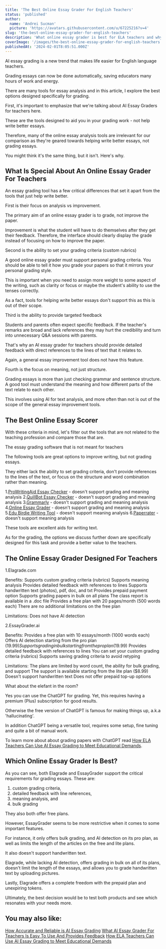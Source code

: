 ```yaml
---
title: 'The Best Online Essay Grader For English Teachers'
status: 'published'
author:
  name: 'Andrei Sucman'
  picture: 'https://avatars.githubusercontent.com/u/67225216?v=4'
slug: 'the-best-online-essay-grader-for-english-teachers'
description: 'What online essay grader is best for ELA teachers and why? In this article we explore the features of AI essay grading software, identify the 2 best tools and discuss their strengths and limitations'
coverImage: '/images/the-best-online-essay-grader-for-english-teachers.webp'
publishedAt: '2024-02-01T8:05:51.000Z'
---
```


AI essay grading is a new trend that makes life easier for English language teachers. 

Grading essays can now be done automatically, saving educators many hours of work and energy. 

There are many tools for essay analysis and in this article, I explore the best options designed specifically for grading.

First, it's important to emphasize that we're talking about AI Essay Graders for teachers here. 

These are the tools designed to aid you in your grading work - not help write better essays.

Therefore, many of the online essay analysis tools are irrelevant for our comparison as they're geared towards helping write better essays, not grading essays.

You might think it's the same thing, but it isn't. Here's why.

## What Is Special About An Online Essay Grader For Teachers

An essay grading tool has a few critical differences that set it apart from the tools that just help write better.

First is their focus on analysis vs improvement.

The primary aim of an online essay grader is to grade, not improve the paper. 

Improvement is what the student will have to do themselves after they get their feedback. Therefore, the interface should clearly display the grade instead of focusing on how to improve the paper.

Second is the ability to set your grading criteria (custom rubrics)

A good online essay grader must support personal grading criteria. You should be able to tell it how you grade your papers so that it mirrors your personal grading style. 

This is important when you need to assign more weight to some aspect of the writing, such as clarity or focus or maybe the student's ability to use the tenses correctly. 

As a fact, tools for helping write better essays don't support this as this is out of their scope.

Third is the ability to provide targeted feedback

Students and parents often expect specific feedback. If the teacher's remarks are broad and lack references they may hurt the credibility and turn into unnecessary Q&A sessions with parents.

That's why an AI essay grader for teachers should provide detailed feedback with direct references to the lines of text that it relates to. 

Again, a general essay improvement tool does not have this feature.

Fourth is the focus on meaning, not just structure. 

Grading essays is more than just checking grammar and sentence structure. A good tool must understand the meaning and how different parts of the text relate to each other.

This involves using AI for text analysis, and more often than not is out of the scope of the general essay improvement tools. 

## The Best Online Essay Scorer

With these criteria in mind, let's filter out the tools that are not related to the teaching profession and compare those that are.

The essay grading software that is not meant for teachers

The following tools are great options to improve writing, but not grading essays. 

They either lack the ability to set grading criteria, don't provide references to the lines of the text, or focus on the structure and word combination rather than meaning. 

1.[ProWritingAid Essay Checker](https://prowritingaid.com/essay-checker) - doesn't support grading and meaning analysis
2.[QuillBot Essay Checker](https://quillbot.com/essay-checker) - doesn't support grading and meaning analysis
3.[Grammarly](https://www.grammarly.com/essay-checker) - doesn't support grading and meaning analysis
4.[Online Essay Grader](https://www.onlineessaygrader.com/) - doesn't support grading and meaning analysis
5.[Edu Birdie Writing Tool](https://edubirdie.com/birdiedon-writingtool) - doesn't support meaning analysis
6.[Paperrater](https://www.paperrater.com/proofreader) - doesn't support meaning analysis

These tools are excellent aids for writing text.

As for the grading, the options we discuss further down are specifically designed for this task and provide a better value to the teachers.

## The Online Essay Grader Designed For Teachers

1.Elagrade.com

Benefits:
Supports custom grading criteria (rubrics)
Supports meaning analysis
Provides detailed feedback with references to lines
Supports handwritten text (photos), pdf, doc, and txt
Provides prepaid payment option
Supports grading papers in bulk on all plans
The class report is available in a .doc file
Provides a free plan with 20 pages/month (500 words each)
There are no additional limitations on the free plan 

Limitations:
Does not have AI detection

2.EssayGrader.ai

Benefits:
Provides a free plan with 10 essays/month (1000 words each)
Offers AI detection starting from the pro plan ($19.99)
Supports grading in bulk starting from the pro plan ($19.99)
Provides detailed feedback with references to lines
You can set your custom grading criteria (rubrics)
Supports saving grading criteria to avoid retyping

Limitations:
The plans are limited by word count, the ability for bulk grading, and support
The support is available starting from the lite plan ($8.99)
Doesn't support handwritten text
Does not offer prepaid top-up options

What about the elefant in the room?

Yes you can use the ChatGPT for grading. Yet, this requires having a premium (Plus) subscription for good results. 

Otherwise the free version of ChatGPT is famous for making things up, a.k.a 'hallucinating'. 

In addition ChatGPT being a versatile tool, requires some setup, fine tuning and quite a bit of manual work. 

To learn more about about grading papers with ChatGPT read [How ELA Teachers Can Use AI Essay Grading to Meet Educational Demands](https://elagrade.com/blog/how-ela-teachers-can-embrace-ai-essay-grading).  

## Which Online Essay Grader Is Best?

As you can see, both Elagrade and EssayGrader support the critical requirements for grading essays. These are:

1) custom grading criteria, 
2) detailed feedback with line references, 
3) meaning analysis, and 
4) bulk grading

They also both offer free plans. 

However, EssayGrader seems to be more restrictive when it comes to some important features. 

For instance, it only offers bulk grading, and AI detection on its pro plan, as well as limits the length of the articles on the free and lite plans.

It also doesn't support handwritten text.

Elagrade, while lacking AI detection, offers grading in bulk on all of its plans, doesn't limit the length of the essays, and allows you to grade handwritten text by uploading pictures. 

Lastly, Elagrade offers a complete freedom with the prepaid plan and unexpiring tokens. 

Ultimately, the best decision would be to test both products and see which resonates with your needs more. 

## You may also like:
[How Accurate and Reliable is AI Essay Grading](https://elagrade.com/blog/how-accurate-and-reliable-is-an-ai-paper-grader)
[What AI Essay Grader For Teachers Is Easy To Use And Provides Feedback](https://elagrade.com/blog/what-ai-essay-grader-for-teachers-is-easy-to-use-and-provides-feedback)
[How ELA Teachers Can Use AI Essay Grading to Meet Educational Demands](https://elagrade.com/blog/how-ela-teachers-can-embrace-ai-essay-grading)